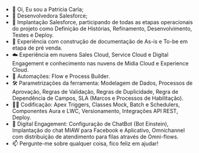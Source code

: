 - 👋 Oi, Eu sou a Patricia Carla;
- 💼 Desenvolvedora Salesforce;
- 🔭 Implantação Salesforce, participando de todas as etapas operacionais do projeto como Definição de Histórias, Refinamento, Desenvolvimento, Testes e Deploy. 
- 🦺 Experiência com construção de documentação de As-is e To-be em etapa de pré venda.
- ☁️ Experiência em nuvens Sales Cloud, Service Cloud e Digital Engagement e conhecimento nas nuvens de Midia Cloud e Experience Cloud.
- 🚀 Automações: Flow e Process Builder.
- 🛠️ Parametrizações da ferramenta: Modelagem de Dados, Processos de Aprovação, Regras de Validação, Regras de Duplicidade, Regra de Dependência de Campos, SLA (Marcos e Processos de Habilitação).
- 👩‍💻 Codificação: Apex Triggers, Classes Mock, Batch e Schedulers, Componentes Aura e LWC, Versionamento, Integrações API REST, Deploy.
- 🤖 Digital Engagement: Configuração de ChatBot (Bot Einstein), Implantação do chat MIAW para Facebook e Aplicativo, Omnichannel com distribuição de atendimento para filas através de Omni-flows.
- 📫 Pergunte-me sobre qualquer coisa, fico feliz em ajudar!
